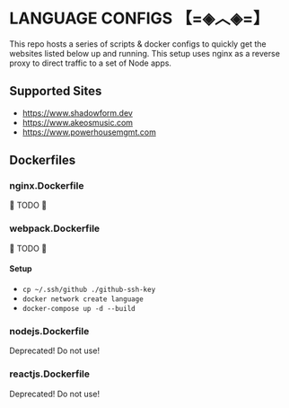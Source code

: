 # LANGUAGE CONFIGS 【=◈︿◈=】
This repo hosts a series of scripts & docker configs to quickly get the websites listed below up and running. This setup uses nginx as a reverse proxy to direct traffic to a set of Node apps.

## Supported Sites
  - https://www.shadowform.dev
  - https://www.akeosmusic.com
  - https://www.powerhousemgmt.com

## Dockerfiles
### nginx.Dockerfile
🚧 TODO 🚧

### webpack.Dockerfile
🚧 TODO 🚧
#### Setup

- `cp ~/.ssh/github ./github-ssh-key`
- `docker network create language`
- `docker-compose up -d --build`

### nodejs.Dockerfile
Deprecated! Do not use!

### reactjs.Dockerfile
Deprecated! Do not use!
